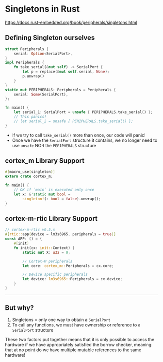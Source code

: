 # Singletons in Rust

https://docs.rust-embedded.org/book/peripherals/singletons.html

## Defining Singleton ourselves

```rust
struct Peripherals {
    serial: Option<SerialPort>,
}
impl Peripherals {
    fn take_serial(&mut self) -> SerialPort {
        let p = replace(&mut self.serial, None);
        p.unwrap()
    }
}
static mut PERIPHERALS: Peripherals = Peripherals {
    serial: Some(SerialPort),
};

fn main() {
    let serial_1: SerialPort = unsafe { PERIPHERALS.take_serial() };
    // This panics!
    // let serial_2 = unsafe { PERIPHERALS.take_serial() };
}
```

- If we try to call `take_serial()` more than once, our code will panic!
- Once we have the `SerialPort` structure it contains, we no longer need to use `unsafe` NOR the `PERIPHERALS` structure

## cortex_m Library Support

```rust
#[macro_use(singleton)]
extern crate cortex_m;

fn main() {
    // OK if `main` is executed only once
    let x: &'static mut bool =
        singleton!(: bool = false).unwrap();
}
```

## cortex-m-rtic Library Support

```rust
// cortex-m-rtic v0.5.x
#[rtic::app(device = lm3s6965, peripherals = true)]
const APP: () = {
    #[init]
    fn init(cx: init::Context) {
        static mut X: u32 = 0;

        // Cortex-M peripherals
        let core: cortex_m::Peripherals = cx.core;

        // Device specific peripherals
        let device: lm3s6965::Peripherals = cx.device;
    }
}
```

---

## But why?

1. Singletons = only one way to obtain a `SerialPort`
1. To call any functions, we must have ownership or reference to a `SerialPort` structure

These two factors put together means that it is only possible to access the hardware if we have appropriately satisfied the borrow checker, meaning that at no point do we have multiple mutable references to the same hardware!
